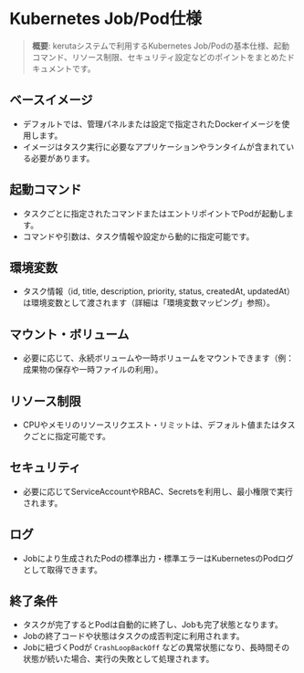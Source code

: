 # Kubernetes Job/Pod仕様

> **概要**: kerutaシステムで利用するKubernetes Job/Podの基本仕様、起動コマンド、リソース制限、セキュリティ設定などのポイントをまとめたドキュメントです。

## ベースイメージ
- デフォルトでは、管理パネルまたは設定で指定されたDockerイメージを使用します。
- イメージはタスク実行に必要なアプリケーションやランタイムが含まれている必要があります。

## 起動コマンド
- タスクごとに指定されたコマンドまたはエントリポイントでPodが起動します。
- コマンドや引数は、タスク情報や設定から動的に指定可能です。

## 環境変数
- タスク情報（id, title, description, priority, status, createdAt, updatedAt）は環境変数として渡されます（詳細は「環境変数マッピング」参照）。

## マウント・ボリューム
- 必要に応じて、永続ボリュームや一時ボリュームをマウントできます（例：成果物の保存や一時ファイルの利用）。

## リソース制限
- CPUやメモリのリソースリクエスト・リミットは、デフォルト値またはタスクごとに指定可能です。

## セキュリティ
- 必要に応じてServiceAccountやRBAC、Secretsを利用し、最小権限で実行されます。

## ログ
- Jobにより生成されたPodの標準出力・標準エラーはKubernetesのPodログとして取得できます。

## 終了条件
- タスクが完了するとPodは自動的に終了し、Jobも完了状態となります。
- Jobの終了コードや状態はタスクの成否判定に利用されます。
- Jobに紐づくPodが `CrashLoopBackOff` などの異常状態になり、長時間その状態が続いた場合、実行の失敗として処理されます。 
